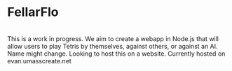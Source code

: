 <html>
<h1>FellarFlo</h1>
<br>
This is a work in progress. We aim to create a webapp in Node.js that will allow users to play Tetris by themselves, against others, or against an AI. Name might change. Looking to host this on a website. Currently hosted on evan.umasscreate.net
</html>
